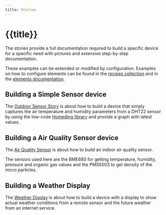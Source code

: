 ```yaml
---
title: Stories
---
```


# {{title}}

The stories provide a full documentation required to build a specific device for a specific need
with pictures and extensive step-by-step documentation.

These examples can be extended or modified by configuration. Examples on how to configure elements
can be found  in the [recipes collection](/recipes/index.md) and in the [elements documentation](/elements/overview.md).

## Building a Simple Sensor device

The [Outdoor Sensor Story](/stories/story-outdoorsensor.md) is about
how to build a device that simply captures the air temperature and humidity parameters
from a DHT22 sensor by using the low-code [Homeding library] and provide a graph with latest values.


## Building a Air Quality Sensor device

The [Air Quality Sensor](/stories/story-airquality.md) is about
how to build an indoor air quality sensor.

The sensors used here are the BME680 for getting temperature, humidity, pressure and organic gas values and the PMS5003 to get density of the micro particles.


## Building a Weather Display

The [Weather Display](/stories/story-weatherdisplay.md) is about
how to build a device with a display to show actual weather conditions from a remote sensor
and the future weather from an internet service.


<!-- ## RFBridge -->

<!-- Radio -->


[Homeding library]: https://github.com/HomeDing